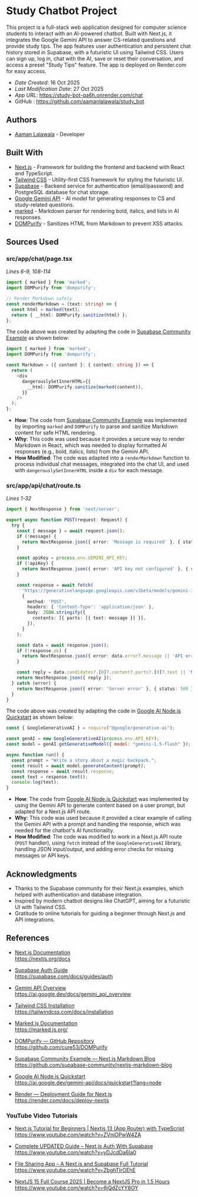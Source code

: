 # Study Chatbot Project

This project is a full-stack web application designed for computer science students to interact with an AI-powered chatbot. Built with Next.js, it integrates the Google Gemini API to answer CS-related questions and provide study tips. The app features user authentication and persistent chat history stored in Supabase, with a futuristic UI using Tailwind CSS. Users can sign up, log in, chat with the AI, save or reset their conversation, and access a preset "Study Tips" feature. The app is deployed on Render.com for easy access.

* *Date Created*: 16 Oct 2025
* *Last Modification Date*: 27 Oct 2025
* *App URL*: https://study-bot-qa6h.onrender.com/chat
* GitHub : https://github.com/aamanlalawala/study_bot

## Authors

* [Aaman Lalawala](aaman.lalawala@dal.ca) - Developer

## Built With

* [Next.js](https://nextjs.org/docs) - Framework for building the frontend and backend with React and TypeScript.
* [Tailwind CSS](https://tailwindcss.com/docs) - Utility-first CSS framework for styling the futuristic UI.
* [Supabase](https://supabase.com/docs) - Backend service for authentication (email/password) and PostgreSQL database for chat storage.
* [Google Gemini API](https://ai.google.dev/docs) - AI model for generating responses to CS and study-related questions.
* [marked](https://marked.js.org/) - Markdown parser for rendering bold, italics, and lists in AI responses.
* [DOMPurify](https://github.com/cure53/DOMPurify) - Sanitizes HTML from Markdown to prevent XSS attacks.

## Sources Used

### src/app/chat/page.tsx
*Lines 6-9, 108-114*

```typescript
import { marked } from 'marked';
import DOMPurify from 'dompurify';

// Render Markdown safely
const renderMarkdown = (text: string) => {
  const html = marked(text);
  return { __html: DOMPurify.sanitize(html) };
};
```

The code above was created by adapting the code in [Supabase Community Example](https://github.com/supabase-community/nextjs-markdown-blog) as shown below:

```typescript
import { marked } from 'marked';
import DOMPurify from 'dompurify';

const Markdown = ({ content }: { content: string }) => {
  return (
    <div
      dangerouslySetInnerHTML={{
        __html: DOMPurify.sanitize(marked(content)),
      }}
    />
  );
};
```

- **How**: The code from [Supabase Community Example](https://github.com/supabase-community/nextjs-markdown-blog) was implemented by importing `marked` and `DOMPurify` to parse and sanitize Markdown content for safe HTML rendering.
- **Why**: This code was used because it provides a secure way to render Markdown in React, which was needed to display formatted AI responses (e.g., bold, italics, lists) from the Gemini API.
- **How Modified**: The code was adapted into a `renderMarkdown` function to process individual chat messages, integrated into the chat UI, and used with `dangerouslySetInnerHTML` inside a `div` for each message.

### src/app/api/chat/route.ts
*Lines 1-32*

```typescript
import { NextResponse } from 'next/server';

export async function POST(request: Request) {
  try {
    const { message } = await request.json();
    if (!message) {
      return NextResponse.json({ error: 'Message is required' }, { status: 400 });
    }

    const apiKey = process.env.GEMINI_API_KEY;
    if (!apiKey) {
      return NextResponse.json({ error: 'API key not configured' }, { status: 500 });
    }

    const response = await fetch(
      'https://generativelanguage.googleapis.com/v1beta/models/gemini-1.5-flash:generateContent?key=' + apiKey,
      {
        method: 'POST',
        headers: { 'Content-Type': 'application/json' },
        body: JSON.stringify({
          contents: [{ parts: [{ text: message }] }],
        }),
      }
    );

    const data = await response.json();
    if (!response.ok) {
      return NextResponse.json({ error: data.error?.message || 'API error' }, { status: response.status });
    }

    const reply = data.candidates?.[0]?.content?.parts?.[0]?.text || 'No response from AI';
    return NextResponse.json({ reply });
  } catch (error) {
    return NextResponse.json({ error: 'Server error' }, { status: 500 });
  }
}
```

The code above was created by adapting the code in [Google AI Node.js Quickstart](https://ai.google.dev/gemini-api/docs/quickstart?lang=node) as shown below:

```javascript
const { GoogleGenerativeAI } = require("@google/generative-ai");

const genAI = new GoogleGenerativeAI(process.env.API_KEY);
const model = genAI.getGenerativeModel({ model: "gemini-1.5-flash" });

async function run() {
  const prompt = "Write a story about a magic backpack.";
  const result = await model.generateContent(prompt);
  const response = await result.response;
  const text = response.text();
  console.log(text);
}
```

- **How**: The code from [Google AI Node.js Quickstart](https://ai.google.dev/gemini-api/docs/quickstart?lang=node) was implemented by using the Gemini API to generate content based on a user prompt, but adapted for a Next.js API route.
- **Why**: This code was used because it provided a clear example of calling the Gemini API with a prompt and handling the response, which was needed for the chatbot's AI functionality.
- **How Modified**: The code was modified to work in a Next.js API route (`POST` handler), using `fetch` instead of the `GoogleGenerativeAI` library, handling JSON input/output, and adding error checks for missing messages or API keys.

## Acknowledgments

* Thanks to the Supabase community for their Next.js examples, which helped with authentication and database integration.
* Inspired by modern chatbot designs like ChatGPT, aiming for a futuristic UI with Tailwind CSS.
* Gratitude to online tutorials for guiding a beginner through Next.js and API integrations.

## References  

* [Next.js Documentation](https://nextjs.org/docs)  
  https://nextjs.org/docs  

* [Supabase Auth Guide](https://supabase.com/docs/guides/auth)  
  https://supabase.com/docs/guides/auth  

* [Gemini API Overview](https://ai.google.dev/docs/gemini_api_overview)  
  https://ai.google.dev/docs/gemini_api_overview  

* [Tailwind CSS Installation](https://tailwindcss.com/docs/installation)  
  https://tailwindcss.com/docs/installation  

* [Marked.js Documentation](https://marked.js.org/)  
  https://marked.js.org/  

* [DOMPurify — GitHub Repository](https://github.com/cure53/DOMPurify)  
  https://github.com/cure53/DOMPurify  

* [Supabase Community Example — Next.js Markdown Blog](https://github.com/supabase-community/nextjs-markdown-blog)  
  https://github.com/supabase-community/nextjs-markdown-blog  

* [Google AI Node.js Quickstart](https://ai.google.dev/gemini-api/docs/quickstart?lang=node)  
  https://ai.google.dev/gemini-api/docs/quickstart?lang=node  

* [Render — Deployment Guide for Next.js](https://render.com/docs/deploy-nextjs)  
  https://render.com/docs/deploy-nextjs  

### YouTube Video Tutorials  

* [Next.js Tutorial for Beginners | Nextjs 13 (App Router) with TypeScript](https://www.youtube.com/watch?v=ZVnjOPwW4ZA)  
  https://www.youtube.com/watch?v=ZVnjOPwW4ZA  

* [Complete UPDATED Guide – Next.js Auth With Supabase](https://www.youtube.com/watch?v=yDJcdDa6la0)  
  https://www.youtube.com/watch?v=yDJcdDa6la0  

* [File Sharing App – A Next.js and Supabase Full Tutorial](https://www.youtube.com/watch?v=ZbghTIrOEhE)  
  https://www.youtube.com/watch?v=ZbghTIrOEhE  

* [NextJS 15 Full Course 2025 | Become a NextJS Pro in 1.5 Hours](https://www.youtube.com/watch?v=6jQdZcYY8OY)  
  https://www.youtube.com/watch?v=6jQdZcYY8OY  
